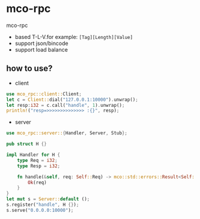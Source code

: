 # mco-rpc

mco-rpc

* based T-L-V.for example:  ```[Tag][Length][Value]```
* support json/bincode
* support load balance

## how to use?

* client

```rust
use mco_rpc::client::Client;
let c = Client::dial("127.0.0.1:10000").unwrap();
let resp:i32 = c.call("handle", 1).unwrap();
println!("resp=>>>>>>>>>>>>>> :{}", resp);
```

* server

```rust
use mco_rpc::server::{Handler, Server, Stub};

pub struct H {}

impl Handler for H {
    type Req = i32;
    type Resp = i32;

    fn handle(&self, req: Self::Req) -> mco::std::errors::Result<Self::Resp> {
        Ok(req)
    }
}
let mut s = Server::default ();
s.register("handle", H {});
s.serve("0.0.0.0:10000");
```